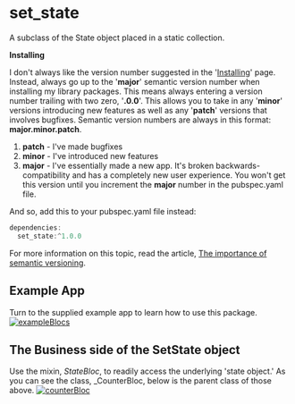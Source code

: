 # set_state

A subclass of the State object placed in a static collection.

**Installing**

I don't always like the version number suggested in the '[Installing](https://pub.dev/packages/mvc_pattern#-installing-tab-)' page.
Instead, always go up to the '**major**' semantic version number when installing my library packages. This means always entering a version number trailing with two zero, '**.0.0**'. This allows you to take in any '**minor**' versions introducing new features as well as any '**patch**' versions that involves bugfixes. Semantic version numbers are always in this format: **major.minor.patch**.

1. **patch** - I've made bugfixes
2. **minor** - I've introduced new features
3. **major** - I've essentially made a new app. It's broken backwards-compatibility and has a completely new user experience. You won't get this version until you increment the **major** number in the pubspec.yaml file.

And so, add this to your pubspec.yaml file instead:
```javascript
dependencies:
  set_state:^1.0.0
```
For more information on this topic, read the article, [The importance of semantic versioning](https://medium.com/@xabaras/the-importance-of-semantic-versioning-9b78e8e59bba).

## Example App
Turn to the supplied example app to learn how to use this package.
[![exampleBlocs](https://user-images.githubusercontent.com/32497443/102015078-e843c200-3d1e-11eb-9a6f-722ad2aa3c22.jpg)](https://github.com/AndriousSolutions/set_state/blob/81ada0221dd8f921d2832f6782cdc5d94960d92e/example/lib/main.dart#L257)

## The Business side of the SetState object
Use the mixin, *StateBloc*, to readily access the underlying 'state object.' As you can see the class, _CounterBloc, below is the parent class of those above.
[![counterBloc](https://user-images.githubusercontent.com/32497443/102015308-6fde0080-3d20-11eb-8ace-47579dd30410.jpg)](https://github.com/AndriousSolutions/set_state/blob/81ada0221dd8f921d2832f6782cdc5d94960d92e/example/lib/main.dart#L286)
